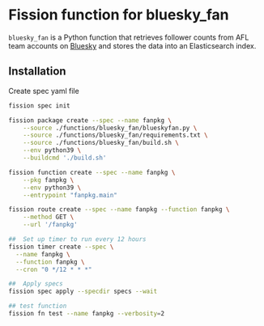 # Fission function for bluesky_fan

`bluesky_fan` is a Python function that retrieves follower counts from AFL team accounts on [Bluesky](https://bsky.social) and stores the data into an Elasticsearch index.

## Installation

Create spec yaml file

```bash
fission spec init

fission package create --spec --name fanpkg \
    --source ./functions/bluesky_fan/blueskyfan.py \
    --source ./functions/bluesky_fan/requirements.txt \
    --source ./functions/bluesky_fan/build.sh \
    --env python39 \
    --buildcmd './build.sh'

fission function create --spec --name fanpkg \
    --pkg fanpkg \
    --env python39 \
    --entrypoint "fanpkg.main"

fission route create --spec --name fanpkg --function fanpkg \
    --method GET \
    --url '/fanpkg'

##  Set up timer to run every 12 hours
fission timer create --spec \
  --name fanpkg \
  --function fanpkg \
  --cron "0 */12 * * *"

##  Apply specs
fission spec apply --specdir specs --wait

## test function
fission fn test --name fanpkg --verbosity=2